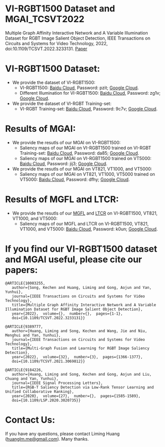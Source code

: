 # VI-RGBT1500 Dataset and MGAI_TCSVT2022
Multiple Graph Affinity Interactive Network and A Variable Illumination Dataset for RGBT Image Salient Object Detection, IEEE Transactions on Circuits and Systems for Video Technology, 2022, doi:10.1109/TCSVT.2022.3233131. [Paper](https://ieeexplore.ieee.org/document/10003255) 

# VI-RGBT1500 Dataset:
* We provide the dataset of VI-RGBT1500:
  - VI-RGBT1500: [Baidu Cloud](https://pan.baidu.com/s/171uyq5OSbvgNZQRAZg3Hew), Password: pzit; [Google Cloud](https://drive.google.com/file/d/1vS_DSmnQSTME0EPjuHT0i1P4i3MN2hNY/view?usp=sharing). 
  - Different Illumination for VI-RGBT1500: [Baidu Cloud](https://pan.baidu.com/s/1-CktRAJVUXqNSRAWhYXvEA), Password: zg1v; [Google Cloud](https://drive.google.com/file/d/1iiuYzZ7EaCfDQfxxZZw8f4fhAhIcYyVz/view?usp=sharing).
* We provide the dataset of VI-RGBT Training-set:
  - VI-RGBT Training-set: [Baidu Cloud](https://pan.baidu.com/s/14KYJW0NM5mScuyg6jHHSIg), Password: 9c7v; [Google Cloud](https://drive.google.com/file/d/1gSkJw515f6Fr2ddEYnLZTvmXjNuRGroI/view?usp=sharing).

# Results of MGAI:
* We provide the resutls of our MGAI on VI-RGBT1500:
  - Saliency maps of our MGAI on VI-RGBT1500 trained on VI-RGBT Training-set: [Baidu Cloud](https://pan.baidu.com/s/1zf3m5og397MPhVcyYZKzuw), Password: da85; [Google Cloud](https://drive.google.com/file/d/1N4dH6ZUihJZgzUTw_hCHI2MntIHLlBe-/view?usp=share_link).
  - Saliency maps of our MGAI on VI-RGBT1500 trained on VT5000: [Baidu Cloud](https://pan.baidu.com/s/1c1vKjiX6_gbcmEfcMzryVA), Password: jij3; [Google Cloud](https://drive.google.com/file/d/17nm8YgyfGKVHEjIo8__ggnigOu4fZGlY/view?usp=sharing).
* We provide the resutls of our MGAI on VT821, VT1000, and VT5000:
  - Saliency maps of our MGAI on VT821, VT1000, VT5000 trained on VT5000: [Baidu Cloud](https://pan.baidu.com/s/19JPFuux6qE-tAGY0xkvtfA), Password: dfhy; [Google Cloud](https://drive.google.com/file/d/1c78wKVSCdSlRTP9Mcelg28dMEKt19KUU/view?usp=sharing).

# Results of MGFL and LTCR:
* We provide the resutls of our [MGFL](https://ieeexplore.ieee.org/abstract/document/9389777) and [LTCR](https://ieeexplore.ieee.org/abstract/document/9184226) on VI-RGBT1500, VT821, VT1000, and VT5000:
  - Saliency maps of our MGFL and LTCR on VI-RGBT1500, VT821, VT1000, and VT5000: [Baidu Cloud](https://pan.baidu.com/s/1Cx81z0vR9afXrQYSRBEkyg), Password: k0un; [Google Cloud](https://drive.google.com/file/d/1Oni9l8NmDFsaNhujYKdVgLO_dot0Maut/view?usp=sharing).


# If you find our VI-RGBT1500 dataset and MGAI useful, please cite our papers:

    @ARTICLE{10003255,  
       author={Song, Kechen and Huang, Liming and Gong, Aojun and Yan, Yunhui},  
       journal={IEEE Transactions on Circuits and Systems for Video Technology},   
       title={Multiple Graph Affinity Interactive Network and A Variable Illumination Dataset for RGBT Image Salient Object Detection},  
       year={2022},  volume={},  number={},  pages={1-1},  
       doi={10.1109/TCSVT.2022.3233131}}
       
    @ARTICLE{9389777, 
       author={Huang, Liming and Song, Kechen and Wang, Jie and Niu, Menghui and Yan, Yunhui},  
       journal={IEEE Transactions on Circuits and Systems for Video Technology},   
       title={Multi-Graph Fusion and Learning for RGBT Image Saliency Detection},  
       year={2022},  volume={32},  number={3},  pages={1366-1377},  
       doi={10.1109/TCSVT.2021.3069812}}    
       
    @ARTICLE{9184226,  
       author={Huang, Liming and Song, Kechen and Gong, Aojun and Liu, Chuang and Yan, Yunhui},  
       journal={IEEE Signal Processing Letters},   
       title={RGB-T Saliency Detection via Low-Rank Tensor Learning and Unified Collaborative Ranking},   
       year={2020},  volume={27},  number={},  pages={1585-1589},  
       doi={10.1109/LSP.2020.3020735}}

# Contact Us:
If you have any questions, please contact Liming Huang (huanglm.me@gmail.com). Many thanks.


